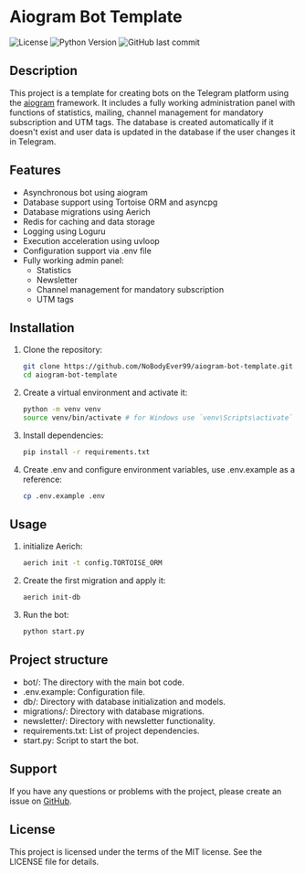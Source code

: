 # Aiogram Bot Template

![License](https://img.shields.io/github/license/NoBodyEver99/aiogram-bot-template)
![Python Version](https://img.shields.io/badge/python-3.10%2B-blue)
![GitHub last commit](https://img.shields.io/github/last-commit/NoBodyEver99/aiogram-bot-template)

## Description

This project is a template for creating bots on the Telegram platform using the [aiogram](https://github.com/aiogram/aiogram) framework. It includes a fully working administration panel with functions of statistics, mailing, channel management for mandatory subscription and UTM tags. The database is created automatically if it doesn't exist and user data is updated in the database if the user changes it in Telegram.

## Features

- Asynchronous bot using aiogram
- Database support using Tortoise ORM and asyncpg
- Database migrations using Aerich
- Redis for caching and data storage
- Logging using Loguru
- Execution acceleration using uvloop
- Configuration support via .env file
- Fully working admin panel:
  - Statistics
  - Newsletter
  - Channel management for mandatory subscription
  - UTM tags

## Installation

1. Clone the repository:

   ```bash
   git clone https://github.com/NoBodyEver99/aiogram-bot-template.git
   cd aiogram-bot-template
   ```

2. Create a virtual environment and activate it:
   ```bash
   python -m venv venv
   source venv/bin/activate # for Windows use `venv\Scripts\activate`
   ```

3. Install dependencies:
   ```bash
   pip install -r requirements.txt
   ```
4. Create .env and configure environment variables, use .env.example as a reference:
   ```bash
   cp .env.example .env
   ```

## Usage

1. initialize Aerich:
   ```bash
   aerich init -t config.TORTOISE_ORM
   ```
2. Create the first migration and apply it:
   ```bash
   aerich init-db
   ```

3. Run the bot:
   ```bash
   python start.py
   ```

## Project structure

- bot/: The directory with the main bot code.
- .env.example: Configuration file.
- db/: Directory with database initialization and models.
- migrations/: Directory with database migrations.
- newsletter/: Directory with newsletter functionality.
- requirements.txt: List of project dependencies.
- start.py: Script to start the bot.

## Support

If you have any questions or problems with the project, please create an issue on [GitHub](https://github.com/NoBodyEver99/aiogram-bot-template/issues).

## License

This project is licensed under the terms of the MIT license. See the LICENSE file for details.
